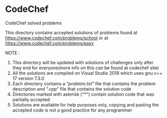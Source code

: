 # CodeChef
CodeChef solved problems

This directory contains accepted solutions of problems found at https://www.codechef.com/problems/school or at https://www.codechef.com/problems/easy

NOTE : 
1) This directory will be updated with solutions of challenges only after they end for everyone(more info 
on this can be found at codechef site)
2) All the solutions are compiled on Visual Studio 2019 which uses gnu c++ 17 version 7.3.0
3) Each directory contains a *"problem.txt"* file that contains the problem description and *".cpp"* file that contains the solution code
4) Directories marked with asterisk ("*") contain solution code that was partially accepted
5) Solutions are available for help purposes only, copying and pasting the accepted code is not a good practice for any programmer

